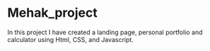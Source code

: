 # Mehak_project
In this project I have created a landing page, personal portfolio and calculator using Html, CSS, and Javascript. 
